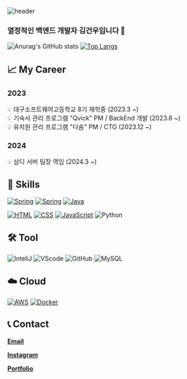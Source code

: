   <img src="https://capsule-render.vercel.app/api?type=waving&color=0:e63b7a,100:a8c6fe&height=200&section=header&text=Server%20Developer%20lgwk42&fontSize=40&animation=fadeIn&fontAlignY=40" alt="header">

### 열정적인 백엔드 개발자 김건우입니다 🤗

  ![Anurag's GitHub stats](https://github-readme-stats.vercel.app/api?username=lgwk42&show_icons=true&theme=white)
  [![Top Langs](https://github-readme-stats.vercel.app/api/top-langs/?username=lgwk42&theme=white&langs_count=10&layout=compact)]()

  ## 📈 My Career
### 2023
<aside>
💡 대구소프트웨어고등학교 8기 재학중 (2023.3 ~)
<br>
💡 기숙사 관리 프로그램 "Qvick" PM / BackEnd 개발 (2023.8 ~)
<br>
💡 유치원 관리 프로그램 "다솜" PM / CTO (2023.12 ~)
</aside>

### 2024
<aside>
💡 삼디 서버 팀장 역임 (2024.3 ~)
<br>
</aside>
  
  ## 🚀 Skills
  [![Spring](https://img.shields.io/badge/Spring-6DB33F?logo=spring&logoColor=white&style=for-the-badge)](https://spring.org/)
  [![Spring](https://img.shields.io/badge/Spring%20Boot-6DB33F?logo=springboot&logoColor=white&style=for-the-badge)](https://springboot.org/)
  [![Java](https://img.shields.io/badge/java-%23ED8B00.svg?style=for-the-badge&logo=java&logoColor=white)](https://www.java.com/ko/)<p>
  [![HTML](https://img.shields.io/badge/html5-E34F26?style=for-the-badge&logo=html5&logoColor=white)](https://www.w3.org/)
  [![CSS](https://img.shields.io/badge/css-1572B6?style=for-the-badge&logo=css3&logoColor=white)](https://www.w3.org/)
  [![JavaScript](https://img.shields.io/badge/JavaScript-F7DF1E?logo=javascript&logoColor=black&style=for-the-badge)](https://developer.mozilla.org/ko/docs/Web/JavaScript)
  ![Python](https://img.shields.io/badge/python-3670A0?style=for-the-badge&logo=python&logoColor=ffdd54)

  ## 🛠️ Tool
  ![InteliJ](https://img.shields.io/badge/InteliJ%20IDEA-000000?logo=intellijidea&logoColor=white&style=for-the-badge)
  ![VScode](https://img.shields.io/badge/Visual%20Studio%20Code-007ACC?logo=visualstudiocode&logoColor=white&style=for-the-badge)
  ![GitHub](https://img.shields.io/badge/github-%23121011.svg?style=for-the-badge&logo=github&logoColor=white)
  ![MySQL](https://img.shields.io/badge/mysql-%2300f.svg?style=for-the-badge&logo=mysql&logoColor=white)

  ## ☁️ Cloud
  [![AWS](https://img.shields.io/badge/aws-232F3E?logo=amazonaws&logoColor=white&style=for-the-badge)](https://aws.amazon.com/ko/)
  [![Docker](https://img.shields.io/badge/docker-%230db7ed.svg?style=for-the-badge&logo=docker&logoColor=white)](https://www.docker.com)

  ## 📞 Contact
  [**Email**](mailto:luisgunkim@gmail.com)<p>
  [**Instagram**](https://www.instagram.com/rjs_dn.06/)<p>
  [**Portfolio**](https://url.kr/pxrkei)
    

